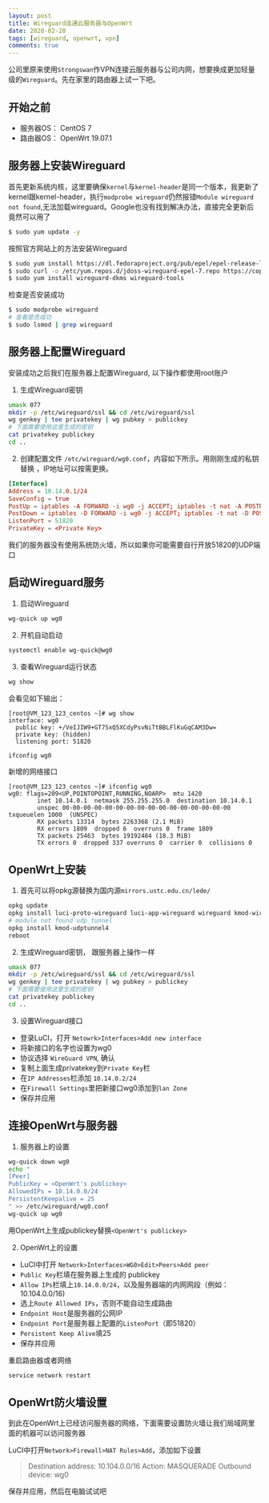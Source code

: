 ```yaml
---
layout: post
title: Wireguard连通云服务器与OpenWrt
date: 2020-02-20
tags: [wireguard, openwrt, vpn]
comments: true
---
```


公司里原来使用`Strongswan`作VPN连接云服务器与公司内网，想要换成更加轻量级的`Wireguard`。先在家里的路由器上试一下吧。

## 开始之前

* 服务器OS： CentOS 7
* 路由器OS： OpenWrt 19.07.1

## 服务器上安装Wireguard

首先更新系统内核，这里要确保`kernel`与`kernel-header`是同一个版本，我更新了kernel跟kernel-header，执行`modprobe wireguard`仍然报错`Module wireguard not found`,无法加载wireguard。Google也没有找到解决办法，直接完全更新后竟然可以用了

```bash
$ sudo yum update -y

```

按照官方网站上的方法安装Wireguard

```bash
$ sudo yum install https://dl.fedoraproject.org/pub/epel/epel-release-latest-7.noarch.rpm
$ sudo curl -o /etc/yum.repos.d/jdoss-wireguard-epel-7.repo https://copr.fedorainfracloud.org/coprs/jdoss/wireguard/repo/epel-7/jdoss-wireguard-epel-7.repo
$ sudo yum install wireguard-dkms wireguard-tools

```

检查是否安装成功

```bash
$ sudo modprobe wireguard
# 查看是否成功
$ sudo lsmod | grep wireguard

```

## 服务器上配置Wireguard

安装成功之后我们在服务器上配置Wireguard, 以下操作都使用root账户

1. 生成Wireguard密钥

```bash
umask 077
mkdir -p /etc/wireguard/ssl && cd /etc/wireguard/ssl
wg genkey | tee privatekey | wg pubkey > publickey
# 下面需要使用这里生成的密钥
cat privatekey publickey
cd ..

```

2. 创建配置文件 `/etc/wireguard/wg0.conf`，内容如下所示。用刚刚生成的私钥替换 <Private Key>，IP地址可以按需更换。


```conf
[Interface]
Address = 10.14.0.1/24
SaveConfig = true
PostUp = iptables -A FORWARD -i wg0 -j ACCEPT; iptables -t nat -A POSTROUTING -o eth0 -j MASQUERADE;
PostDown = iptables -D FORWARD -i wg0 -j ACCEPT; iptables -t nat -D POSTROUTING -o eth0 -j MASQUERADE;
ListenPort = 51820
PrivateKey = <Private Key>

```

我们的服务器没有使用系统防火墙，所以如果你可能需要自行开放51820的UDP端口

## 启动Wireguard服务

1. 启动Wireguard

```bash
wg-quick up wg0

```

2. 开机自动启动

```bash
systemctl enable wg-quick@wg0

```

3. 查看Wireguard运行状态

```bash
wg show
```

会看见如下输出：
```
[root@VM_123_123_centos ~]# wg show
interface: wg0
  public key: +/VeIJIW9+GT7SxQ5XCdyPsvNiTtBBLFlKuGqCAM3Dw=
  private key: (hidden)
  listening port: 51820
```

```bash
ifconfig wg0
```

新增的网络接口
```
[root@VM_123_123_centos ~]# ifconfig wg0
wg0: flags=209<UP,POINTOPOINT,RUNNING,NOARP>  mtu 1420
        inet 10.14.0.1  netmask 255.255.255.0  destination 10.14.0.1
        unspec 00-00-00-00-00-00-00-00-00-00-00-00-00-00-00-00  txqueuelen 1000  (UNSPEC)
        RX packets 13314  bytes 2263368 (2.1 MiB)
        RX errors 1809  dropped 6  overruns 0  frame 1809
        TX packets 25463  bytes 19192484 (18.3 MiB)
        TX errors 0  dropped 337 overruns 0  carrier 0  collisions 0

```

## OpenWrt上安装

1. 首先可以将opkg源替换为国内源`mirrors.ustc.edu.cn/lede/`

```bash
opkg update
opkg install luci-proto-wireguard luci-app-wireguard wireguard kmod-wireguard wireguard-tools
# module not found udp_tunnel
opkg install kmod-udptunnel4
reboot
```


2. 生成Wireguard密钥， 跟服务器上操作一样

```bash
umask 077
mkdir -p /etc/wireguard/ssl && cd /etc/wireguard/ssl
wg genkey | tee privatekey | wg pubkey > publickey
# 下面需要使用这里生成的密钥
cat privatekey publickey
cd ..

```

3. 设置Wireguard接口

* 登录LuCI，打开 `Netowrk>Interfaces>Add new interface`
* 将新接口的名字也设置为wg0
* 协议选择 `WireGuard VPN`, 确认
* 复制上面生成privatekey到`Private Key`栏
* 在`IP Addresses`栏添加 `10.14.0.2/24`
* 在`Firewall Settings`里把新接口wg0添加到`lan Zone`
* 保存并应用

## 连接OpenWrt与服务器

1. 服务器上的设置

```bash
wg-quick down wg0
echo "
[Peer]
PublicKey = <OpenWrt's publickey>
AllowedIPs = 10.14.0.0/24
PersistentKeepalive = 25
" >> /etc/wireguard/wg0.conf
wg-quick up wg0
```

用OpenWrt上生成publickey替换`<OpenWrt's publickey>`

2. OpenWrt上的设置

* LuCI中打开 `Network>Interfaces>WG0>Edit>Peers>Add peer`
* `Public Key`栏填在服务器上生成的 publickey
* `Allow IPs`栏填上`10.14.0.0/24`，以及服务器端的内网网段（例如：10.104.0.0/16)
* 选上`Route Allowed IPs`，否则不能自动生成路由
* `Endpoint Host`是服务器的公网IP
* `Endpoint Port`是服务器上配置的`ListenPort`（即51820）
* `Persistent Keep Alive`填25
* 保存并应用

重启路由器或者网络
```bash
service network restart
```

## OpenWrt防火墙设置

到此在OpenWrt上已经访问服务器的网络，下面需要设置防火墙让我们局域网里面的机器可以访问服务器

LuCI中打开`Network>Firewall>NAT Rules>Add`，添加如下设置

> Destination address: 10.104.0.0/16
> Action: MASQUERADE
> Outbound device: wg0

保存并应用，然后在电脑试试吧